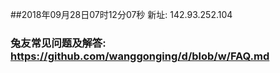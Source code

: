 ##2018年09月28日07时12分07秒 新址: 142.93.252.104
### 兔友常见问题及解答: https://github.com/wanggonging/d/blob/w/FAQ.md
